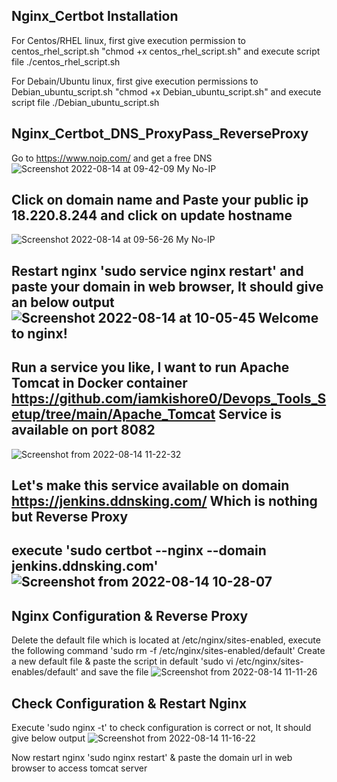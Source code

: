 
## Nginx_Certbot Installation

For Centos/RHEL linux, first give execution permission to centos_rhel_script.sh "chmod +x centos_rhel_script.sh" 
      and execute script file ./centos_rhel_script.sh  

For Debain/Ubuntu linux, first give execution permissions to Debian_ubuntu_script.sh "chmod +x Debian_ubuntu_script.sh"
      and execute script file ./Debian_ubuntu_script.sh

      


## Nginx_Certbot_DNS_ProxyPass_ReverseProxy

Go to https://www.noip.com/ and get a free DNS ![Screenshot 2022-08-14 at 09-42-09 My No-IP](https://user-images.githubusercontent.com/98376417/184522356-1a13b5bf-2bc7-45b5-aa34-9252bf62f606.png)

##  Click on domain name and Paste your public ip 18.220.8.244 and click on update hostname

![Screenshot 2022-08-14 at 09-56-26 My No-IP](https://user-images.githubusercontent.com/98376417/184522492-9014b541-b429-40e6-b953-a0e0c2754f1d.png)


##  Restart nginx 'sudo service nginx restart' and paste your domain in web browser, It should give an below output![Screenshot 2022-08-14 at 10-05-45 Welcome to nginx!](https://user-images.githubusercontent.com/98376417/184522743-5a778997-1b1d-47c0-af24-85c6345a6553.png)

## Run a service you like, I want to run Apache Tomcat in Docker container https://github.com/iamkishore0/Devops_Tools_Setup/tree/main/Apache_Tomcat   Service is available on port 8082



![Screenshot from 2022-08-14 11-22-32](https://user-images.githubusercontent.com/98376417/184524429-68eb943d-444b-4811-97c8-e2b722c2cf71.png)

## Let's make this service available on domain https://jenkins.ddnsking.com/ Which is nothing but Reverse Proxy 
## execute 'sudo certbot --nginx --domain jenkins.ddnsking.com'![Screenshot from 2022-08-14 10-28-07](https://user-images.githubusercontent.com/98376417/184523206-9610d22c-5fa7-4023-b402-5a49238fe6a4.png)
 
## Nginx Configuration & Reverse Proxy
   Delete the default file which is located at /etc/nginx/sites-enabled, execute the following command 'sudo rm -f /etc/nginx/sites-enabled/default'
   Create a new default file & paste the script in default 'sudo vi /etc/nginx/sites-enables/default' and save the file
   ![Screenshot from 2022-08-14 11-11-26](https://user-images.githubusercontent.com/98376417/184524153-b5c90c35-e872-477d-abf3-12dcaced40e3.png)

   
## Check Configuration & Restart Nginx
   Execute 'sudo nginx -t' to check configuration is correct or not, It should give below output
   ![Screenshot from 2022-08-14 11-16-22](https://user-images.githubusercontent.com/98376417/184524275-ddd548be-9c17-449d-9a2c-77ba0ac91957.png)
   
   Now restart nginx 'sudo nginx restart' & paste the domain url in web browser to access tomcat server

